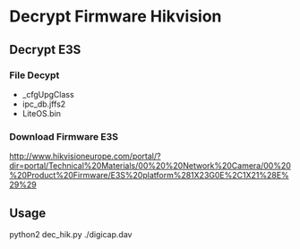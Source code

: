 # Decrypt Firmware Hikvision

## Decrypt E3S
### File Decypt
- _cfgUpgClass
- ipc_db.jffs2
- LiteOS.bin 
### Download Firmware E3S

http://www.hikvisioneurope.com/portal/?dir=portal/Technical%20Materials/00%20%20Network%20Camera/00%20%20Product%20Firmware/E3S%20platform%281X23G0E%2C1X21%28E%29%29

## Usage
python2 dec_hik.py ./digicap.dav
